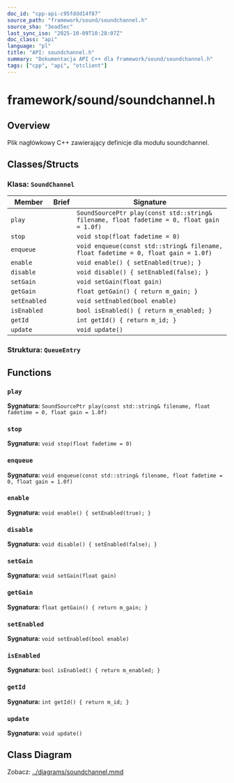 ```yaml
---
doc_id: "cpp-api-c95fddd14f87"
source_path: "framework/sound/soundchannel.h"
source_sha: "3ead5ec"
last_sync_iso: "2025-10-09T10:28:07Z"
doc_class: "api"
language: "pl"
title: "API: soundchannel.h"
summary: "Dokumentacja API C++ dla framework/sound/soundchannel.h"
tags: ["cpp", "api", "otclient"]
---
```


# framework/sound/soundchannel.h

## Overview

Plik nagłówkowy C++ zawierający definicje dla modułu soundchannel.

## Classes/Structs

### Klasa: `SoundChannel`

| Member | Brief | Signature |
|--------|-------|-----------|
| `play` |  | `SoundSourcePtr play(const std::string& filename, float fadetime = 0, float gain = 1.0f)` |
| `stop` |  | `void stop(float fadetime = 0)` |
| `enqueue` |  | `void enqueue(const std::string& filename, float fadetime = 0, float gain = 1.0f)` |
| `enable` |  | `void enable() { setEnabled(true); }` |
| `disable` |  | `void disable() { setEnabled(false); }` |
| `setGain` |  | `void setGain(float gain)` |
| `getGain` |  | `float getGain() { return m_gain; }` |
| `setEnabled` |  | `void setEnabled(bool enable)` |
| `isEnabled` |  | `bool isEnabled() { return m_enabled; }` |
| `getId` |  | `int getId() { return m_id; }` |
| `update` |  | `void update()` |

### Struktura: `QueueEntry`

## Functions

### `play`

**Sygnatura:** `SoundSourcePtr play(const std::string& filename, float fadetime = 0, float gain = 1.0f)`

### `stop`

**Sygnatura:** `void stop(float fadetime = 0)`

### `enqueue`

**Sygnatura:** `void enqueue(const std::string& filename, float fadetime = 0, float gain = 1.0f)`

### `enable`

**Sygnatura:** `void enable() { setEnabled(true); }`

### `disable`

**Sygnatura:** `void disable() { setEnabled(false); }`

### `setGain`

**Sygnatura:** `void setGain(float gain)`

### `getGain`

**Sygnatura:** `float getGain() { return m_gain; }`

### `setEnabled`

**Sygnatura:** `void setEnabled(bool enable)`

### `isEnabled`

**Sygnatura:** `bool isEnabled() { return m_enabled; }`

### `getId`

**Sygnatura:** `int getId() { return m_id; }`

### `update`

**Sygnatura:** `void update()`

## Class Diagram

Zobacz: [../diagrams/soundchannel.mmd](../diagrams/soundchannel.mmd)
